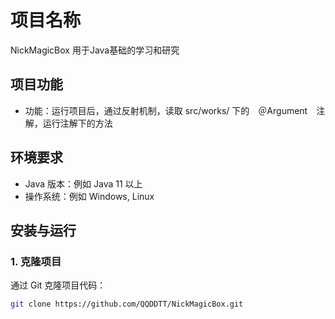 # 项目名称

NickMagicBox
用于Java基础的学习和研究

## 项目功能
- 功能：运行项目后，通过反射机制，读取 src/works/ 下的　＠Argument　注解，运行注解下的方法

## 环境要求
- Java 版本：例如 Java 11 以上
- 操作系统：例如 Windows, Linux

## 安装与运行

### 1. 克隆项目
通过 Git 克隆项目代码：
```bash
git clone https://github.com/QQDDTT/NickMagicBox.git
